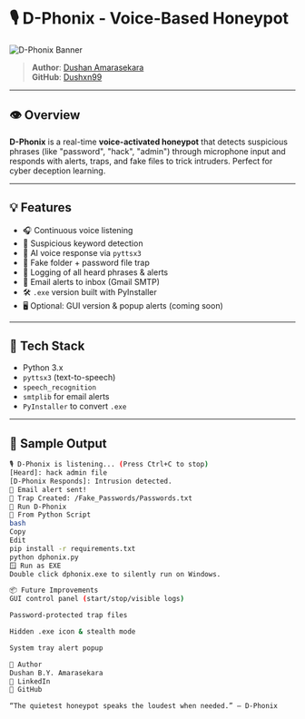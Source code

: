 # 🎙️ D-Phonix - Voice-Based Honeypot

![D-Phonix Banner](https://i.imgur.com/zpTzKQ3.png)

> **Author**: [Dushan Amarasekara](https://www.linkedin.com/in/dushan-amarasekara-6468182ba/)  
> **GitHub**: [Dushxn99](https://github.com/Dushxn99)

---

## 👁️ Overview

**D-Phonix** is a real-time **voice-activated honeypot** that detects suspicious phrases (like "password", "hack", "admin") through microphone input and responds with alerts, traps, and fake files to trick intruders. Perfect for cyber deception learning.

---

## 💡 Features

- 🎧 Continuous voice listening
- 🧠 Suspicious keyword detection
- 💬 AI voice response via `pyttsx3`
- 📁 Fake folder + password file trap
- 🧪 Logging of all heard phrases & alerts
- 📧 Email alerts to inbox (Gmail SMTP)
- 🛠️ `.exe` version built with PyInstaller
- 🖥️ Optional: GUI version & popup alerts (coming soon)

---

## 🐍 Tech Stack

- Python 3.x
- `pyttsx3` (text-to-speech)
- `speech_recognition`
- `smtplib` for email alerts
- `PyInstaller` to convert `.exe`

---

## 🚨 Sample Output

```bash
🎙️ D-Phonix is listening... (Press Ctrl+C to stop)
[Heard]: hack admin file
[D-Phonix Responds]: Intrusion detected.
📧 Email alert sent!
📁 Trap Created: /Fake_Passwords/Passwords.txt
🚀 Run D-Phonix
🔧 From Python Script
bash
Copy
Edit
pip install -r requirements.txt
python dphonix.py
🪟 Run as EXE
Double click dphonix.exe to silently run on Windows.

📦 Future Improvements
GUI control panel (start/stop/visible logs)

Password-protected trap files

Hidden .exe icon & stealth mode

System tray alert popup

🙌 Author
Dushan B.Y. Amarasekara
💼 LinkedIn
🐙 GitHub

“The quietest honeypot speaks the loudest when needed.” — D-Phonix

